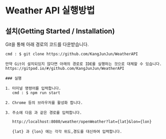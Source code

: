 # Weather API 실행방법

## 설치(Getting Started / Installation)

Git을 통해 아래 경로의 코드를 다운받습니다.

```
cmd : $ git clone https://github.com/KangJunJun/WeatherAPI

만약 Git이 설치되있지 않다면 아래의 경로로 IDE를 실행하는 것으로 대체할 수 있습니다.
https://gitpod.io/#/github.com/KangJunJun/WeatherAPI

### 실행

1. 터미널 명령어를 입력합니다.
   cmd : $ npm run start

2. Chrome 등의 브라우저를 활성화 합니다.

3. 주소에 다음 과 같은 경로를 입력합니다.

   http://localhost:8080/weather/openWeather?lat={lat}&lon={lon}

   {lat} 과 {lon} 에는 각각 위도,경도를 대신하여 입력합니다.
```
